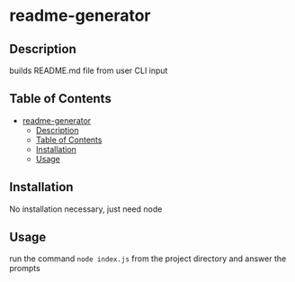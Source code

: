 # readme-generator

## Description

builds README.md file from user CLI input

## Table of Contents

- [readme-generator](#readme-generator)
  - [Description](#description)
  - [Table of Contents](#table-of-contents)
  - [Installation](#installation)
  - [Usage](#usage)

## Installation

No installation necessary, just need node

## Usage

run the command `node index.js` from the project directory and answer the prompts
